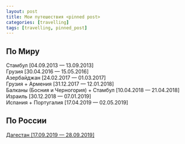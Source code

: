 ```yaml
---
layout: post
title: Мои путешествия <pinned post>
categories: [travelling]
tags: [travelling, pinned_post]
---
```


## По Миру  ##  

Стамбул [04.09.2013 — 13.09.2013]  
Грузия [30.04.2016 — 15.05.2016]  
Азербайджан [24.02.2017 — 01.03.2017]  
Грузия + Армения [31.12.2017 — 12.01.2018]  
Балканы (Босния и Черногория) + Стамбул [10.04.2018 — 21.04.2018]  
Израиль [30.12.2018 — 07.01.2019]  
Испания + Португалия [17.04.2019 — 02.05.2019]  


## По России ##

<a href="https://www.instagram.com/explore/tags/velodagestan/">Дагестан [17.09.2019 — 28.09.2019]</a>

